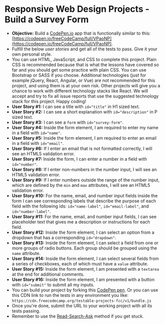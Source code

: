 # Responsive Web Design Projects - Build a Survey Form

* **Objective:** Build a [CodePen.io](https://codepen.io) app that is functionally similar to this: [https://codepen.io/freeCodeCamp/full/VPaoNP](https://codepen.io/freeCodeCamp/full/VPaoNP).
* Fulfill the below *user stories* and get all of the tests to pass. Give it your own personal style.
* You can use HTML, JavaScript, and CSS to complete this project. Plain CSS is recommended because that is what the lessons have covered so far and you should get some practice with plain CSS. You can use Bootstrap or SASS if you choose. Additional technologies (just for example jQuery, React, Angular, or Vue) are not recommended for this project, and using them is at your own risk. Other projects will give you a chance to work with different technology stacks like React. We will accept and try to fix all issue reports that use the suggested technology stack for this project. Happy coding!
* **User Story #1:** I can see a title with `id="title"` in H1 sized text.
* **User Story #2:** I can see a short explanation with `id="description"` in P sized text.
* **User Story #3:** I can see a `form` with `id="survey-form"`.
* **User Story #4:** Inside the form element, I am required to enter my name in a field with `id="name"`.
* **User Story #5:** Inside the form element, I am required to enter an email in a field with `id="email"`.
* **User Story #6:** If I enter an email that is not formatted correctly, I will see an HTML5 validation error.
* **User Story #7:** Inside the form, I can enter a number in a field with `id="number"`.
* **User Story #8:** If I enter non-numbers in the number input, I will see an HTML5 validation error.
* **User Story #9:** If I enter numbers outside the range of the number input, which are defined by the `min` and `max` attributes, I will see an HTML5 validation error.
* **User Story #10:** For the name, email, and number input fields inside the form I can see corresponding labels that describe the purpose of each field with the following ids: `id="name-label"`, `id="email-label"`, and `id="number-label"`.
* **User Story #11:** For the name, email, and number input fields, I can see placeholder text that gives me a description or instructions for each field.
* **User Story #12:** Inside the form element, I can select an option from a dropdown that has a corresponding `id="dropdown"`.
* **User Story #13:** Inside the form element, I can select a field from one or more groups of radio buttons. Each group should be grouped using the `name` attribute.
* **User Story #14:** Inside the form element, I can select several fields from a series of checkboxes, each of which must have a `value` attribute.
* **User Story #15:** Inside the form element, I am presented with a `textarea` at the end for additional comments.
* **User Story #16:** Inside the form element, I am presented with a button with `id="submit"` to submit all my inputs.
* You can build your project by forking this [CodePen pen](https://codepen.io/freeCodeCamp/pen/MJjpwO). Or you can use this CDN link to run the tests in any environment you like: `https://cdn.freecodecamp.org/testable-projects-fcc/v1/bundle.js`
* Once you're done, submit the URL to your working project with all its tests passing.
* Remember to use the [Read-Search-Ask](https://forum.freecodecamp.org/t/how-to-get-help-when-you-are-stuck/19514) method if you get stuck.